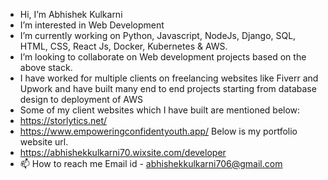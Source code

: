 - Hi, I’m Abhishek Kulkarni
- I’m interested in Web Development
- I’m currently working on Python, Javascript, NodeJs, Django, SQL, HTML, CSS, React Js, Docker, Kubernetes & AWS.
- I’m looking to collaborate on Web development projects based on the above stack.
- I have worked for multiple clients on freelancing websites like Fiverr and Upwork and have built many end to end projects starting from database design to          deployment of AWS
-    Some of my client websites which I have built are mentioned below:
-    https://storlytics.net/
-    https://www.empoweringconfidentyouth.app/
Below is my portfolio website url.
-    https://abhishekkulkarni70.wixsite.com/developer
- 📫 How to reach me 
     Email id - abhishekkulkarni706@gmail.com

<!---
abhi-kulkarni/abhi-kulkarni is a ✨ special ✨ repository because its `README.md` (this file) appears on your GitHub profile.
You can click the Preview link to take a look at your changes.
--->

